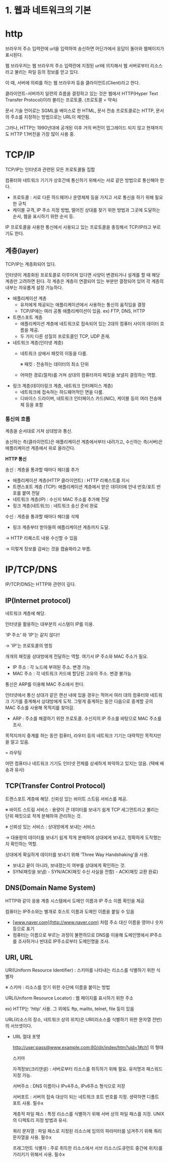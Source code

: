 # 1. 웹과 네트워크의 기본

# http

브라우저 주소 입력란에 url을 입력하여 송신하면 어딘가에서 응답이 돌아와 웹페이지가 표시된다.

웹 브라우저는 웹 브라우저 주소 입력란에 지정된 url에 의지해서 웹 서버로부터 리소스라고 불리는 파일 등의 정보를 얻고 있다.

이 때, 서버에 의뢰를 하는 웹 브라우저 등을 클라이언트(Client)라고 한다.

클라이언트-서버까지 일련의 흐름을 결정하고 있는 것은 웹에서 HTTP(Hyper Text Transfer Protocol)이라 불리는 프로토콜. (프로토콜 = 약속)

문서 기술 언어로는 SGML을 베이스로 한 HTML, 문서 전송 프로토콜로는 HTTP, 문서의 주소를 지정하는 방법으로는 URL이 제안됨.

그러나, HTTP는  1990년대에 공개된 이후 거의 버전이 업그레이드 되지 않고 현재까지도 HTTP 1.1버전을 가장 많이 사용 중.



# TCP/IP

TCP/IP는 인터넷과 관련된 모든 프로토콜들 집합

컴퓨터와 네트워크 기기가 상호간에 통신하기 위해서는 서로 같은 방법으로 통신해야 한다.

- 프로토콜 : 서로 다른 하드웨어나 운영체제 등을 가지고 서로 통신을 하기 위해 필요한 규칙
- 케이블 규격, IP 주소 지정 방법, 떨어진 상대를 찾기 위한 방법과 그곳에 도달하는 순서, 웹을 표시하기 위한 순서 등.

IP 프로토콜을 사용한 통신에서 사용되고 있는 프로토콜을 총칭해서 TCP/IP라고 부르기도 한다.



## 계층(layer)

TCP/IP는 계층화되어 있다. 

인터넷이 계층화된 프로토콜로 이루어져 있다면 사양이 변경되거나 설계를 할 때 해당 계층만 고려하면 된다. 각 계층은 계층이 연결되어 있는 부분만 결정되어 있어 각 계층의 내부는 자유롭게 설정 가능하다. 

- 애플리케이션 계층
    - 유저에게 제공되는 애플리케이션에서 사용하는 통신의 움직임을 결정
    - TCP/IP에는 여러 공통 애플리케이션이 있음. ex) FTP, DNS, HTTP
- 트랜스포트 계층
    - 애플리케이션 계층에 네트워크로 접속되어 있는 2대의 컴퓨터 사이의 데이터 흐름을 제공.
    - 두 가지 다른 성질의 프로토콜인 TCP, UDP 존재.
- 네트워크 계층(인터넷 계층)
    - 네트워크 상에서 패킷의 이동을 다룸.

        ※ 패킷 : 전송하는 데이터의 최소 단위

    - 어떠한 경로(절차)를 거쳐 상대의 컴퓨터까지 패킷을 보낼지 결정하는 역할.
- 링크 계층(데이터링크 계층, 네트워크 인터페이스 계층)
    - 네트워크에 접속하는 하드웨어적인 면을 다룸.
    - 디바이스 드라이버, 네트워크 인터페이스 카드(NIC), 케이블 등의 여러 전송매체 등을 포함


### 통신의 흐름

계층을 순서대로 거쳐 상대방과 통신.

송신하는 측(클라이언트)은 애플리케이션 계층에서부터 내려가고, 수신하는 측(서버)은 애플리케이션 계층에서 위로 올라간다.



**HTTP 통신**

송신 : 계층을 통과할 때마다 헤더를 추가

- 애플리케이션 계층(HTTP 클라이언트) : HTTP 리퀘스트를 지시
- 트랜스포트 계층 (TCP): 애플리케이션 계층에서 받은 데이터에 안내 번호/포트 번호를 붙여 전달
- 네트워크 계층(IP) : 수신지 MAC 주소를 추가해 전달
- 링크 계층(네트워크) : 네트워크 송신 준비 완료

수신 : 게층을 통과할 때마다 헤더를 삭제

- 링크 계층부터 받아들여 애플리케이션 계층까지 도달.

→ HTTP 리퀘스트 내용 수신할 수 있음

→ 이렇게 정보를 감싸는 것을 캡슐화라고 부름.



# IP/TCP/DNS

IP/TCP/DNS는 HTTP와 관련이 깊다.


## IP(Internet protocol)

네트워크 계층에 해당.

인터넷을 활용하는 대부분의 시스템이 IP를 이용.

'IP 주소' 와 'IP'는 같지 않다!!

→ 'IP'는 프로토콜의 명칭

개개의 패킷을 상대방에게 전달하는 역할. 여기서 IP 주소와 MAC 주소가 필요.

- IP 주소 : 각 노드에 부여된 주소. 변경 가능
- MAC 주소 : 각 네트워크 카드에 할당된 고유의 주소. 변경 불가능

통신은 ARP를 이용해 MAC 주소에서 한다.

인터넷에서 통신 상대가 같은 랜선 내에 있을 경우는 적어서 여러 대의 컴퓨터와 네트워크 기기를 중계해서 상대방에게 도착. 그렇게 중계하는 동안 다음으로 중계할 곳의 MAC 주소를 사용해 목적지를 찾아감.

- ARP : 주소를 해결하기 위한 프로토콜. 수신지의 IP 주소를 바탕으로 MAC 주소를 조사.

목적지까지 중계를 하는 동안 컴퓨터, 라우터 등의 네트워크 기기는 대략적인 목적지만을 알고 있음. 

= 라우팅

어떤 컴퓨터나 네트워크 기기도 인터넷 전체를 상세하게 파악하고 있지는 않음. (택배 배송과 유사)



## TCP(Transfer Control Protocol)

트랜스포트 계층에 해당. 신뢰성 있는 바이트 스트림 서비스를 제공.

※ 바이트 스트림 서비스 : 용량이 큰 데이터를 보내기 쉽게 TCP 세그먼트라고 불리는 단위 패킷으로 작게 분해하여 관리하는 것.

※ 신뢰성 있는 서비스 : 상대방에게 보내는 서비스

→ 대용량의 데이터를 보내기 쉽게 작게 분해하여 상대에게 보내고, 정확하게 도착했는지 확인하는 역할.

상대에게 확실하게 데이터를 보내기 위해 'Three Way Handshaking'을 사용.

- 보내고 끝이 아니라, 보내졌는지 여부를 상대에게 확인하는 것.
- SYN(패킷을 보냄) - SYN/ACK(패킷 수신 사실을 전함) - ACK(패킷 교환 완료)



## DNS(Domain Name System)

HTTP와 같이 응용 계층 시스템에서 도메인 이름과 IP 주소 이름 확인을 제공

컴퓨터는 IP주소와는 별개로 호스트 이름과 도메인 이름을 붙일 수 있음

- [www.naver.com](http://www.naver.com) 처럼 주소 대신 이름을 영어나 숫자 등으로 표기
- 컴퓨터는 이름으로 부르는 과정이 불편하므로 DNS를 이용해 도메인명에서 IP주소를 조사하거나 반대로 IP주소로부터 도메인명을 조사.



## URI, URL

URI(Uniform Resource Identifier) : 스키마를 나타내는 리소스를 식별하기 위한 식별자

※ 스키마 : 리소스를 얻기 위한 수단에 이름을 붙이는 방법

URL(Uniform Resource Locator) : 웹 페이지를 표시하기 위한 주소

ex) HTTP는 'http' 사용. 그 외에도 ftp, mailto, telnet, file 등이 있음

URL(리소스의 장소, 네트워크 상의 위치)은 URI(리소스를 식별하기 위한 문자열 전반)의 서브셋이다.

- URL 절대 포맷

    [http://user:pass@www.example.com:80/dir/index/htm?uid=1#ch1](http://user:pass@www.example.com:80/dir/index/htm?uid=1#ch1) 의 형태

    스키마

    자격정보(크리덴셜) : 서버로부터 리소스를 취득하기 위해 필요. 유저명과 패스워드 지정 가능.

    서버주소 : DNS 이름이나 IPv4주소, IPv6주소 형식으로 저장

    서버포트 : 서버의 접속 대상이 되는 네트워크 포트 번호를 지정. 생략하면 디폴트 포트 사용. 필수x

    계층적 파일 패스 : 특정 리소스를 식별하기 위해 서버 상의 파일 패스를 지정. UNIX의 디렉토리 지정 방법과 유사.

    쿼리 문자열 : 파일 패스로 지정된 리소스에 임의의 파라미터를 넘겨주기 위해 쿼리 문자열을 사용. 필수x

    프래그먼트 식별자 : 주로 취득한 리소스에서 서브 리소스(도큐먼트 중간에 위치)를 가리키기 위해서  사용. 필수x